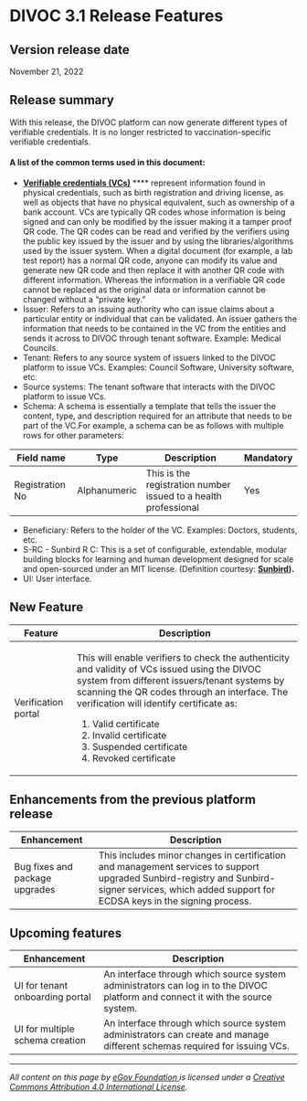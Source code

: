 # DIVOC 3.1 Release Features

## Version release date

November 21, 2022

## Release summary&#x20;

With this release, the DIVOC platform can now generate different types of verifiable credentials. It is no longer restricted to vaccination-specific verifiable credentials.

#### A list of the common terms used in this document:

* [**Verifiable credentials (VCs)**](https://www.w3.org/TR/vc-data-model/) **** represent information found in physical credentials, such as birth registration and driving license, as well as objects that have no physical equivalent, such as ownership of a bank account. VCs are typically QR codes whose information is being signed and can only be modified by the issuer making it a tamper proof QR code. The QR codes can be read and verified by  the verifiers using the public key issued by the issuer and by using the libraries/algorithms used by the issuer system. When a digital document (for example, a lab test report) has a normal QR code, anyone can modify its value and generate new QR code and then replace it with another QR code with different information. Whereas the information in a verifiable QR code cannot be replaced as the original data or information cannot be changed without a “private key.”
* Issuer: Refers to an issuing authority who can issue claims about a particular entity or individual that can be validated. An issuer gathers the information that needs to be contained in the VC from the entities and sends it across to DIVOC through tenant software. Example: Medical Councils.
* Tenant: Refers to any source system of issuers linked to the DIVOC platform to issue VCs. Examples: Council Software, University software, etc.
* Source systems: The tenant software that interacts with the DIVOC platform to issue VCs.
* Schema: A schema is essentially a template that tells the issuer the content, type, and description required for an attribute that needs to be part of the VC.For example, a schema can be as follows with multiple rows for other parameters:

| Field name      | Type         | Description                                                     | Mandatory |
| --------------- | ------------ | --------------------------------------------------------------- | --------- |
| Registration No | Alphanumeric | This is the registration number issued to a health professional | Yes       |

* Beneficiary: Refers to the holder of the VC. Examples: Doctors, students, etc.
* S-RC - Sunbird R C: This is a set of configurable, extendable, modular building blocks for learning and human development designed for scale and open-sourced under an MIT license. (Definition courtesy: [**Sunbird**](https://sunbird.org/about-us)**).**
* UI: User interface.

## New Feature

| Feature             | Description                                                                                                                                                                                                                                                                                                                                                                     |
| ------------------- | ------------------------------------------------------------------------------------------------------------------------------------------------------------------------------------------------------------------------------------------------------------------------------------------------------------------------------------------------------------------------------- |
| Verification portal | <p>This will enable verifiers to check the authenticity and validity of VCs issued using the DIVOC system from different issuers/tenant systems by scanning the QR codes through an interface. The verification will identify certificate as:  </p><ol><li>Valid certificate </li><li>Invalid certificate </li><li>Suspended certificate </li><li>Revoked certificate</li></ol> |

## **Enhancements from the previous platform release**

| Enhancement                    | Description                                                                                                                                                                                       |
| ------------------------------ | ------------------------------------------------------------------------------------------------------------------------------------------------------------------------------------------------- |
| Bug fixes and package upgrades | This includes minor changes in certification and management services to support upgraded Sunbird-registry and Sunbird-signer services, which added support for ECDSA keys in the signing process. |

## **Upcoming features**

| Enhancement                     | Description                                                                                                                     |
| ------------------------------- | ------------------------------------------------------------------------------------------------------------------------------- |
| UI for tenant onboarding portal | An interface through which source system administrators can log in to the DIVOC platform and connect it with the source system. |
| UI for multiple schema creation | An interface through which source system administrators can create and manage different schemas required for issuing VCs.       |

****

_All content on this page by_ [_eGov Foundation_ ](https://egov.org.in/)_is licensed under a_ [_Creative Commons Attribution 4.0 International License_](http://creativecommons.org/licenses/by/4.0/)_._
